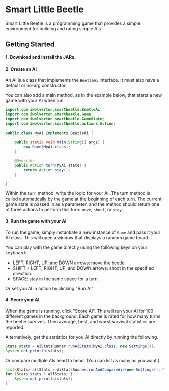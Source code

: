 # Smart Little Beetle

Smart Little Beetle is a programming game that provides a simple environment for building and rating simple AIs.

## Getting Started
#### 1. Download and install the JARs.

#### 2. Create an AI
An AI is a class that implements the `BeetleAi` interface. It must also have a default or no-arg constructor.

You can also add a main method, as in the example below, that starts a new game with your AI when run.

```java
import com.iwolverton.smartbeetle.BeetleAi;
import com.iwolverton.smartbeetle.Game;
import com.iwolverton.smartbeetle.GameState;
import com.iwolverton.smartbeetle.actions.Action;

public class MyAi implements BeetleAi {
	
	public static void main(String[] args) {
		new Game(MyAi.class);
	}

	@Override
	public Action turn(MyAi state) {
		return Action.stay();
	}

}
```

Within the `turn` method, write the logic for your AI. The turn method is called automatically by the game at the beginning of each turn. The current game state is passed in as a parameter, and the method should return one of three actions to perform this turn: `move`, `shoot`, or `stay`.

#### 3. Run the game with your AI
To run the game, simply instantiate a new instance of `Game` and pass it your AI class. This will open a window that displays a random game board.

You can play with the game directly using the following keys on your keyboard:
- LEFT, RIGHT, UP, and DOWN arrows: move the beetle.
- SHIFT + LEFT, RIGHT, UP, and DOWN arrows: shoot in the specified direction.
- SPACE: stay in the same space for a turn.

Or set you AI in action by clicking "Run AI".

#### 4. Score your AI
When the game is running, click "Score AI". This will run your AI for 100 different games in the background. Each game is rated for how many turns the beetle survives. Then average, best, and worst survival statistics are reported.

Alternatively, get the statistics for you AI directly by running the following.

```java
Stats stats = AiStatsRunner.runAiStats(MyAi.class, new Settings());
System.out.println(stats);
```

Or compare multiple AIs head to head. (You can list as many as you want.)

```java
List<Stats> allStats = AiStatsRunner.runAndCompareAis(new Settings(), MyAi.class, YourAi.class, ThisAi.class, ThatAi.class);
for (Stats stats : allStats) {
    System.out.println(stats);
}
```